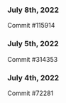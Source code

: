 ### July 8th, 2022

Commit #115914

### July 5th, 2022

Commit #314353


### July 4th, 2022

Commit #72281

